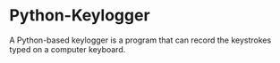 # Python-Keylogger
A Python-based keylogger is a program that can record the keystrokes typed on a computer keyboard.
